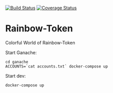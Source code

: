 [![Build Status](https://travis-ci.org/ConsenSys/rainbow-token.svg?branch=master)](https://travis-ci.org/ConsenSys/rainbow-token)
[![Coverage Status](https://coveralls.io/repos/github/ConsenSys/rainbow-token/badge.svg?branch=master)](https://coveralls.io/github/ConsenSys/rainbow-token?branch=master)

# Rainbow-Token

Colorful World of Rainbow-Token

Start Ganache:

    cd ganache
    ACCOUNTS=`cat accounts.txt` docker-compose up

Start dev:

    docker-compose up
